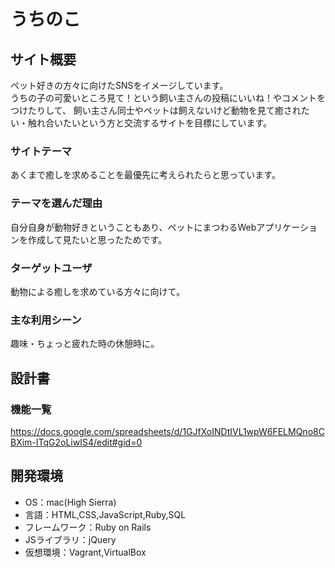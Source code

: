# うちのこ

## サイト概要
ペット好きの方々に向けたSNSをイメージしています。  
うちの子の可愛いところ見て！という飼い主さんの投稿にいいね！やコメントをつけたりして、
飼い主さん同士やペットは飼えないけど動物を見て癒されたい・触れ合いたいという方と交流するサイトを目標にしています。

### サイトテーマ
あくまで癒しを求めることを最優先に考えられたらと思っています。

### テーマを選んだ理由
自分自身が動物好きということもあり、ペットにまつわるWebアプリケーションを作成して見たいと思ったためです。

### ターゲットユーザ
動物による癒しを求めている方々に向けて。

### 主な利用シーン
趣味・ちょっと疲れた時の休憩時に。

## 設計書

### 機能一覧
https://docs.google.com/spreadsheets/d/1GJfXoINDtIVL1wpW6FELMQno8CBXim-ITqG2oLiwIS4/edit#gid=0

## 開発環境
- OS：mac(High Sierra)
- 言語：HTML,CSS,JavaScript,Ruby,SQL
- フレームワーク：Ruby on Rails
- JSライブラリ：jQuery
- 仮想環境：Vagrant,VirtualBox
